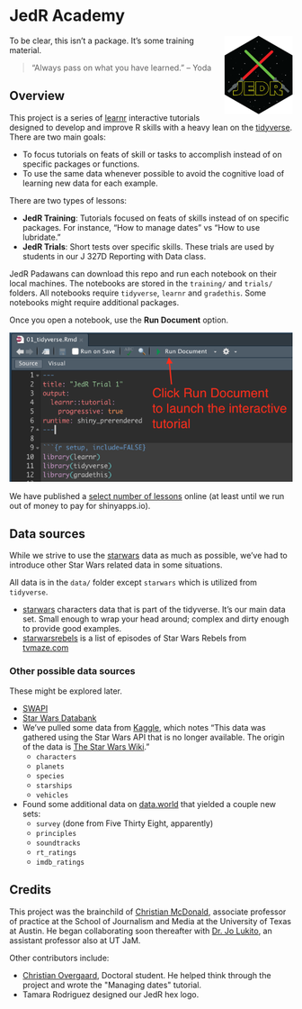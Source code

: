 # JedR Academy

<img src='images/jedr_hex_800.png' align="right" height="139" />
 
To be clear, this isn’t a package. It’s some training material.

> “Always pass on what you have learned.” – Yoda

## Overview

This project is a series of [learnr](https://rstudio.github.io/learnr/)
interactive tutorials designed to develop and improve R skills with a
heavy lean on the [tidyverse](https://www.tidyverse.org/). There are
two main goals:

- To focus tutorials on feats of skill or tasks to accomplish instead of
  on specific packages or functions.
- To use the same data whenever possible to avoid the cognitive load of
  learning new data for each example.

There are two types of lessons:

- **JedR Training**: Tutorials focused on feats of skills instead of on
  specific packages. For instance, “How to manage dates” vs “How to use
  lubridate.”
- **JedR Trials**: Short tests over specific skills. These trials are used by students in our J 327D Reporting with Data class.

JedR Padawans can download this repo and run each notebook on their
local machines. The notebooks are stored in the `training/` and
`trials/` folders. All notebooks require `tidyverse`, `learnr` and
`gradethis`. Some notebooks might require additional packages.

Once you open a notebook, use the **Run Document** option.

![Run Document](images/run-document.png)

We have published a [select number of lessons](resources/links.qmd) online (at least until we run out of money to pay for shinyapps.io).


## Data sources

While we strive to use the
[starwars](https://dplyr.tidyverse.org/reference/starwars.html) data as
much as possible, we’ve had to introduce other Star Wars related data in
some situations.

All data is in the `data/` folder except `starwars` which is utilized
from `tidyverse`.

- [starwars](https://dplyr.tidyverse.org/reference/starwars.html)
  characters data that is part of the tidyverse. It’s our main data set.
  Small enough to wrap your head around; complex and dirty enough to
  provide good examples.
- [starwarsrebels](data/starwarsrebels.csv) is a list of episodes of
  Star Wars Rebels from
  [tvmaze.com](https://www.tvmaze.com/shows/117/star-wars-rebels/episodes)

### Other possible data sources

These might be explored later.

- [SWAPI](https://swapi.dev/)
- [Star Wars Databank](https://www.starwars.com/databank)
- We’ve pulled some data from
  [Kaggle](https://www.kaggle.com/jsphyg/star-wars), which notes “This
  data was gathered using the Star Wars API that is no longer available.
  The origin of the data is [The Star Wars
  Wiki](https://starwars.fandom.com/wiki).”
  - `characters`
  - `planets`
  - `species`
  - `starships`
  - `vehicles`
- Found some additional data on
  [data.world](https://data.world/datafam-con/may-2022-star-wars/workspace/data-dictionary)
  that yielded a couple new sets:
  - `survey` (done from Five Thirty Eight, apparently)
  - `principles`
  - `soundtracks`
  - `rt_ratings`
  - `imdb_ratings`

## Credits

This project was the brainchild of [Christian
McDonald](https://journalism.utexas.edu/faculty/christian-mcdonald),
associate professor of practice at the School of Journalism and Media at
the University of Texas at Austin. He began collaborating soon
thereafter with [Dr. Jo
Lukito](https://journalism.utexas.edu/faculty/jo-lukito), an assistant
professor also at UT JaM.

Other contributors include:

- [Christian
  Overgaard](https://journalism.utexas.edu/graduate/profiles/doctoral/christian-staal-bruun-overgaard),
  Doctoral student. He helped think through the project and wrote the "Managing dates" tutorial.
- Tamara Rodriguez designed our JedR hex logo.
